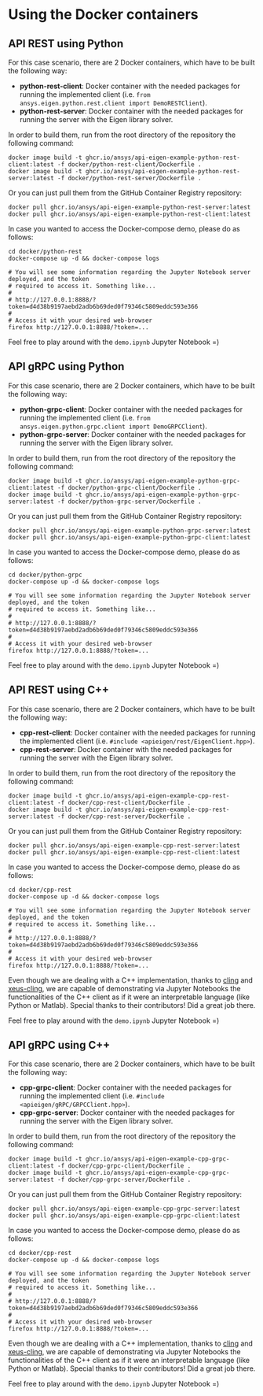 # Using the Docker containers

## API REST using Python
For this case scenario, there are 2 Docker containers, which have to be built the following way:
* **python-rest-client**: Docker container with the needed packages for running the implemented client (i.e. ```from ansys.eigen.python.rest.client import DemoRESTClient```).
* **python-rest-server**: Docker container with the needed packages for running the server with the Eigen library solver.

In order to build them, run from the root directory of the repository the following command:
```
docker image build -t ghcr.io/ansys/api-eigen-example-python-rest-client:latest -f docker/python-rest-client/Dockerfile .
docker image build -t ghcr.io/ansys/api-eigen-example-python-rest-server:latest -f docker/python-rest-server/Dockerfile .
```

Or you can just pull them from the GitHub Container Registry repository:
```
docker pull ghcr.io/ansys/api-eigen-example-python-rest-server:latest
docker pull ghcr.io/ansys/api-eigen-example-python-rest-client:latest
```

In case you wanted to access the Docker-compose demo, please do as follows:
```
cd docker/python-rest
docker-compose up -d && docker-compose logs

# You will see some information regarding the Jupyter Notebook server deployed, and the token
# required to access it. Something like...
#
# http://127.0.0.1:8888/?token=d4d38b9197aebd2adb6b69ded0f79346c5809eddc593e366
#
# Access it with your desired web-browser
firefox http://127.0.0.1:8888/?token=...
```

Feel free to play around with the ```demo.ipynb``` Jupyter Notebook =)


## API gRPC using Python
For this case scenario, there are 2 Docker containers, which have to be built the following way:
* **python-grpc-client**: Docker container with the needed packages for running the implemented client (i.e. ```from ansys.eigen.python.grpc.client import DemoGRPCClient```).
* **python-grpc-server**: Docker container with the needed packages for running the server with the Eigen library solver.

In order to build them, run from the root directory of the repository the following command:
```
docker image build -t ghcr.io/ansys/api-eigen-example-python-grpc-client:latest -f docker/python-grpc-client/Dockerfile .
docker image build -t ghcr.io/ansys/api-eigen-example-python-grpc-server:latest -f docker/python-grpc-server/Dockerfile .
```

Or you can just pull them from the GitHub Container Registry repository:
```
docker pull ghcr.io/ansys/api-eigen-example-python-grpc-server:latest
docker pull ghcr.io/ansys/api-eigen-example-python-grpc-client:latest
```
In case you wanted to access the Docker-compose demo, please do as follows:
```
cd docker/python-grpc
docker-compose up -d && docker-compose logs

# You will see some information regarding the Jupyter Notebook server deployed, and the token
# required to access it. Something like...
#
# http://127.0.0.1:8888/?token=d4d38b9197aebd2adb6b69ded0f79346c5809eddc593e366
#
# Access it with your desired web-browser
firefox http://127.0.0.1:8888/?token=...
```

Feel free to play around with the ```demo.ipynb``` Jupyter Notebook =)

## API REST using C++
For this case scenario, there are 2 Docker containers, which have to be built the following way:
* **cpp-rest-client**: Docker container with the needed packages for running the implemented client (i.e. ```#include <apieigen/rest/EigenClient.hpp>```).
* **cpp-rest-server**: Docker container with the needed packages for running the server with the Eigen library solver.

In order to build them, run from the root directory of the repository the following command:
```
docker image build -t ghcr.io/ansys/api-eigen-example-cpp-rest-client:latest -f docker/cpp-rest-client/Dockerfile .
docker image build -t ghcr.io/ansys/api-eigen-example-cpp-rest-server:latest -f docker/cpp-rest-server/Dockerfile .
```

Or you can just pull them from the GitHub Container Registry repository:
```
docker pull ghcr.io/ansys/api-eigen-example-cpp-rest-server:latest
docker pull ghcr.io/ansys/api-eigen-example-cpp-rest-client:latest
```

In case you wanted to access the Docker-compose demo, please do as follows:
```
cd docker/cpp-rest
docker-compose up -d && docker-compose logs

# You will see some information regarding the Jupyter Notebook server deployed, and the token
# required to access it. Something like...
#
# http://127.0.0.1:8888/?token=d4d38b9197aebd2adb6b69ded0f79346c5809eddc593e366
#
# Access it with your desired web-browser
firefox http://127.0.0.1:8888/?token=...
```

Even though we are dealing with a C++ implementation, thanks to [cling](https://root.cern/cling/) and
[xeus-cling](https://github.com/jupyter-xeus/xeus-cling), we are capable of demonstrating
via Jupyter Notebooks the functionalities of the C++ client as if it were an interpretable language (like Python or Matlab). 
Special thanks to their contributors! Did a great job there.


Feel free to play around with the ```demo.ipynb``` Jupyter Notebook =)


## API gRPC using C++
For this case scenario, there are 2 Docker containers, which have to be built the following way:
* **cpp-grpc-client**: Docker container with the needed packages for running the implemented client (i.e. ```#include <apieigen/gRPC/GRPCClient.hpp>```).
* **cpp-grpc-server**: Docker container with the needed packages for running the server with the Eigen library solver.

In order to build them, run from the root directory of the repository the following command:
```
docker image build -t ghcr.io/ansys/api-eigen-example-cpp-grpc-client:latest -f docker/cpp-grpc-client/Dockerfile .
docker image build -t ghcr.io/ansys/api-eigen-example-cpp-grpc-server:latest -f docker/cpp-grpc-server/Dockerfile .
```

Or you can just pull them from the GitHub Container Registry repository:
```
docker pull ghcr.io/ansys/api-eigen-example-cpp-grpc-server:latest
docker pull ghcr.io/ansys/api-eigen-example-cpp-grpc-client:latest
```

In case you wanted to access the Docker-compose demo, please do as follows:
```
cd docker/cpp-rest
docker-compose up -d && docker-compose logs

# You will see some information regarding the Jupyter Notebook server deployed, and the token
# required to access it. Something like...
#
# http://127.0.0.1:8888/?token=d4d38b9197aebd2adb6b69ded0f79346c5809eddc593e366
#
# Access it with your desired web-browser
firefox http://127.0.0.1:8888/?token=...
```

Even though we are dealing with a C++ implementation, thanks to [cling](https://root.cern/cling/) and
[xeus-cling](https://github.com/jupyter-xeus/xeus-cling), we are capable of demonstrating
via Jupyter Notebooks the functionalities of the C++ client as if it were an interpretable language (like Python or Matlab). 
Special thanks to their contributors! Did a great job there.


Feel free to play around with the ```demo.ipynb``` Jupyter Notebook =)
